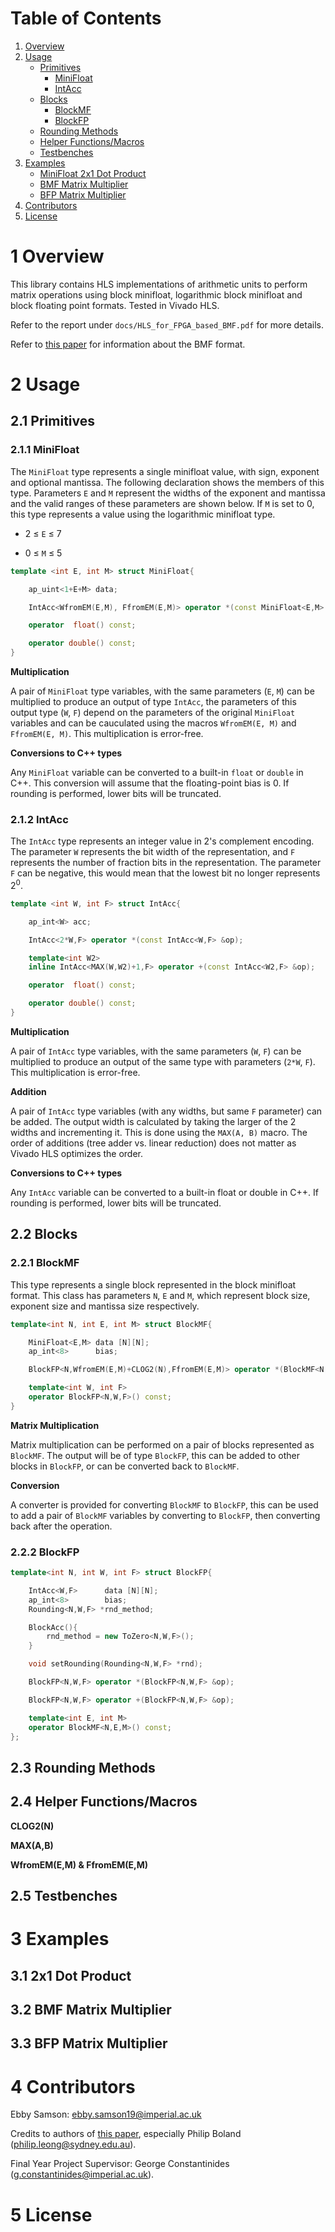 # Table of Contents

1. [Overview](#overview)
2. [Usage](#usage)
    *  [Primitives](#overview)
        *  [MiniFloat](#overview)
        *  [IntAcc](#overview)
    *  [Blocks](#overview)
        *  [BlockMF](#overview)
        *  [BlockFP](#overview)
    *  [Rounding Methods](#overview)
    *  [Helper Functions/Macros](#overview)
    *  [Testbenches](#overview)
3. [Examples](#examples)
    *  [MiniFloat 2x1 Dot Product](#overview)
    *  [BMF Matrix Multiplier](#overview)
    *  [BFP Matrix Multiplier](#overview)
4. [Contributors](#contributors)
5. [License](#license)

<a name="overview"></a>
# 1 Overview

This library contains HLS implementations of arithmetic units to perform matrix operations using block minifloat, logarithmic block minifloat and block floating point formats. Tested in Vivado HLS.

Refer to the report under `docs/HLS_for_FPGA_based_BMF.pdf` for more details.

Refer to [this paper][BMF_link] for information about the BMF format.

[BMF_link]: https://openreview.net/pdf?id=6zaTwpNSsQ2

<a name="usage"></a>
# 2 Usage

## 2.1 Primitives

### 2.1.1 MiniFloat

The `MiniFloat` type represents a single minifloat value, with sign, exponent and optional mantissa. The following declaration shows the members of this type. Parameters `E` and `M` represent the widths of the exponent and mantissa and the valid ranges of these parameters are shown below. If `M` is set to 0, this type represents a value using the logarithmic minifloat type.

* 2 ≤ `E` ≤ 7

* 0 ≤ `M` ≤ 5


```cpp
template <int E, int M> struct MiniFloat{

    ap_uint<1+E+M> data;

    IntAcc<WfromEM(E,M), FfromEM(E,M)> operator *(const MiniFloat<E,M> &op);

    operator  float() const;

    operator double() const;
}
```

**Multiplication**

A pair of `MiniFloat` type variables, with the same parameters (`E`, `M`) can be multiplied to produce an output of type `IntAcc`, the parameters of this output type (`W`, `F`) depend on the parameters of the original `MiniFloat` variables and can be cauculated using the macros `WfromEM(E, M)` and `FfromEM(E, M)`. This multiplication is error-free.

**Conversions to C++ types**

Any `MiniFloat` variable can be converted to a built-in `float` or `double` in C++. This conversion will assume that the floating-point bias is 0. If rounding is performed, lower bits will be truncated.



### 2.1.2 IntAcc

The `IntAcc` type represents an integer value in 2's complement encoding. The parameter `W` represents the bit width of the representation, and `F` represents the number of fraction bits in the representation. The parameter `F` can be negative, this would mean that the lowest bit no longer represents $2^0$.

```cpp
template <int W, int F> struct IntAcc{

    ap_int<W> acc;

    IntAcc<2*W,F> operator *(const IntAcc<W,F> &op);

    template<int W2>
    inline IntAcc<MAX(W,W2)+1,F> operator +(const IntAcc<W2,F> &op);

    operator  float() const;

    operator double() const;
}
```

**Multiplication**

A pair of `IntAcc` type variables, with the same parameters (`W`, `F`) can be multiplied to produce an output of the same type with parameters (`2*W`, `F`). This multiplication is error-free.

**Addition**

A pair of `IntAcc` type variables (with any widths, but same `F` parameter) can be added. The output width is calculated by taking the larger of the 2 widths and incrementing it. This is done using the `MAX(A, B)` macro. The order of additions (tree adder vs. linear reduction) does not matter as Vivado HLS optimizes the order.

**Conversions to C++ types**

Any `IntAcc` variable can be converted to a built-in float or double in C++. If rounding is performed, lower bits will be truncated.


## 2.2 Blocks

### 2.2.1 BlockMF

This type represents a single block represented in the block minifloat format. This class has parameters `N`, `E` and `M`, which represent block size, exponent size and mantissa size respectively.

```cpp
template<int N, int E, int M> struct BlockMF{

    MiniFloat<E,M> data [N][N];
    ap_int<8>      bias;

    BlockFP<N,WfromEM(E,M)+CLOG2(N),FfromEM(E,M)> operator *(BlockMF<N,E,M> &op);

    template<int W, int F>
    operator BlockFP<N,W,F>() const;
}
```

**Matrix Multiplication**

Matrix multiplication can be performed on a pair of blocks represented as `BlockMF`. The output will be of type `BlockFP`, this can be added to other blocks in `BlockFP`, or can be converted back to `BlockMF`.

**Conversion**

A converter is provided for converting `BlockMF` to `BlockFP`, this can be used to add a pair of `BlockMF` variables by converting to `BlockFP`, then converting back after the operation.

### 2.2.2 BlockFP

```cpp
template<int N, int W, int F> struct BlockFP{

    IntAcc<W,F>      data [N][N];
    ap_int<8>        bias;
    Rounding<N,W,F> *rnd_method;

    BlockAcc(){
        rnd_method = new ToZero<N,W,F>();
    }

    void setRounding(Rounding<N,W,F> *rnd);

    BlockFP<N,W,F> operator *(BlockFP<N,W,F> &op);

    BlockFP<N,W,F> operator +(BlockFP<N,W,F> &op);

    template<int E, int M>
    operator BlockMF<N,E,M>() const;
};
```


## 2.3 Rounding Methods




## 2.4 Helper Functions/Macros

**CLOG2(N)**



**MAX(A,B)**

**WfromEM(E,M) & FfromEM(E,M)**

## 2.5 Testbenches

<a name="examples"></a>
# 3 Examples

## 3.1 2x1 Dot Product

## 3.2 BMF Matrix Multiplier

## 3.3 BFP Matrix Multiplier

<a name="contributors"></a>
# 4 Contributors

Ebby Samson: ebby.samson19@imperial.ac.uk

Credits to authors of [this paper][BMF_link], especially Philip Boland ([philip.leong@sydney.edu.au][Philip_email]).

Final Year Project Supervisor: George Constantinides ([g.constantinides@imperial.ac.uk][George_email]).


[Philip_email]: philip.leong@sydney.edu.au
[George_email]: g.constantinides@imperial.ac.uk

<a name="license"></a>
# 5 License


